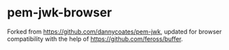 # pem-jwk-browser

Forked from https://github.com/dannycoates/pem-jwk, updated for browser compatibility with the help of https://github.com/feross/buffer.
